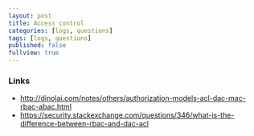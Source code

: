 ```yaml
---
layout: post
title: Access control
categories: [logs, questions]
tags: [logs, questions]
published: false
fullview: true
---
```



### Links

- http://dinolai.com/notes/others/authorization-models-acl-dac-mac-rbac-abac.html
- https://security.stackexchange.com/questions/346/what-is-the-difference-between-rbac-and-dac-acl